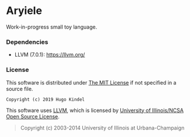 # Aryiele

Work-in-progress small toy language.

### Dependencies
- LLVM (7.0.1): https://llvm.org/

### License
This software is distributed under [The MIT License](http://opensource.org/licenses/MIT) if not specified in a source file.

    Copyright (c) 2019 Hugo Kindel

This software uses [LLVM](http://llvm.org/), which is licensed by [University of Illinois/NCSA Open Source License](http://opensource.org/licenses/UoI-NCSA.php).

> Copyright (c) 2003-2014 University of Illinois at Urbana-Champaign